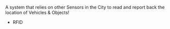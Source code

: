 A system that relies on other Sensors in the City to read and report back the location of Vehicles & Objects!
- RFID
